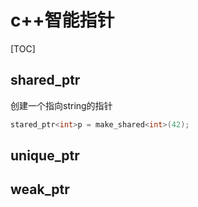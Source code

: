 # c++智能指针

[TOC]

## shared_ptr

创建一个指向string的指针

```cpp
stared_ptr<int>p = make_shared<int>(42);
```

## unique_ptr

## weak_ptr